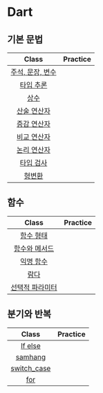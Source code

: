 # Dart

## 기본 문법



| Class | Practice |
| :---: | :------: |
| [주석, 문장, 변수](./Default/DartDefault.md) |  |
| [타입 추론](./Default/Type_Inference.md) |          |
| [상수](./Default/final,const.md)      |          |
| [산술 연산자](./Default/Arithmetic_Operators.md)      |          |
| [증감 연산자](./Default/Increment_Operator.md)      |          |
| [비교 연산자](./Default/Comparison_Operator.md)      |          |
| [논리 연산자](./Default/Logical_Operator.md)      |          |
| [타입 검사](./Default/Type_Inspection.md)      |          |
| [형변환](./Default/Casting.md)      |          |



## 함수



|                      Class                       | Practice |
| :----------------------------------------------: | :------: |
|         [함수 형태](./Function/Form.md)          |          |
| [함수와 메서드](./Function/FunctionAndMethod.md) |          |
|   [익명 함수](./Function/AnonymousFunction.md)   |          |
|             [람다](./Fuction/Lamda)              |          |
|      [선택적 파라미터](./Fuction/Parameter)      |          |



## 분기와 반복



|                      Class                      | Practice |
| :---------------------------------------------: | :------: |
|     [If else](./QUARTER_REPETITION/if_else)     |          |
|     [samhang](./QUARTER_REPETITION/samhang)     |          |
| [switch_case](./QUARTER_REPETITION/switch_case) |          |
|         [for](./QUARTER_REPETITION/for)         |          |

